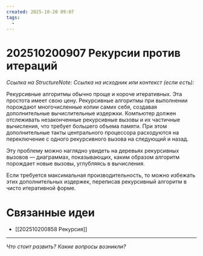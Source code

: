 ```yaml
---
created: 2025-10-20 09:07
tags:
  - 
---
```

# 202510200907 Рекурсии против итераций

*Ссылка на StructureNote:*
*Ссылка на исходник или контекст (если есть):* 

Рекурсивные алгоритмы обычно проще и короче итеративных. Эта простота имеет свою цену. Рекурсивные алгоритмы при выполнении порождают многочисленные копии самих себя, создавая дополнительные вычислительные издержки. Компьютер должен отслеживать незаконченные рекурсивные вызовы и их частичные вычисления, что требует большего объема памяти. При этом дополнительные такты центрального процессора расходуются на переключение с одного рекурсивного вызова на следующий и назад.

Эту проблему можно наглядно увидеть на деревьях рекурсивных вызовов — диаграммах, показывающих, каким образом алгоритм порождает новые вызовы, углубляясь в вычисления.

Если требуется максимальная производительность, то можно избежать этих дополнительных издержек, переписав рекурсивный алгоритм в чисто итеративной форме.

# Связанные идеи

- [[202510200858 Рекурсия]] 
---

*Что стоит развить? Какие вопросы возникли?*
